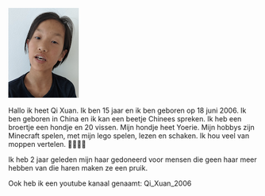 ![GitHub Logo](/img/qixuan.png)

Hallo ik heet Qi Xuan. Ik ben 15 jaar en ik ben geboren op 18 juni 2006. Ik ben geboren in China en ik kan een beetje Chinees spreken. Ik heb een broertje een hondje en 20 vissen. Mijn hondje heet Yoerie. Mijn hobbys zijn Minecraft spelen, met mijn lego spelen, lezen en schaken. Ik hou veel van moppen vertelen. 🤣🙃😁🙃 

Ik heb 2 jaar geleden mijn haar gedoneerd voor mensen die geen haar meer hebben van die haren maken ze een pruik.

Ook heb ik een youtube kanaal genaamt: Qi_Xuan_2006
